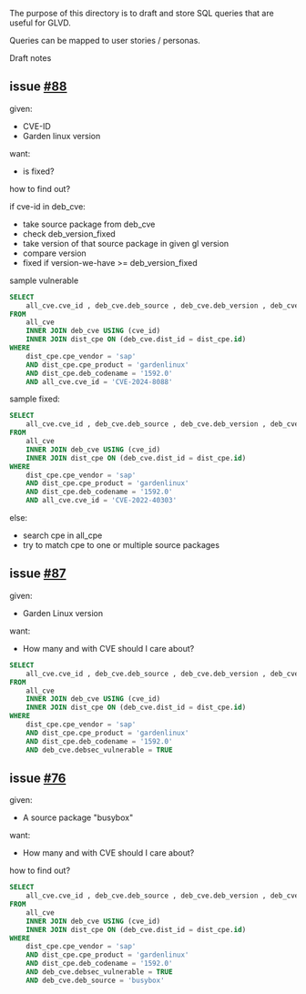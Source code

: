 The purpose of this directory is to draft and store SQL queries that are useful for GLVD.

Queries can be mapped to user stories / personas.

Draft notes

## issue [#88](https://github.com/gardenlinux/glvd/issues/88)
given:
 - CVE-ID
 - Garden linux version

want:
 - is fixed?

how to find out?

if cve-id in deb_cve:
 - take source package from deb_cve
 - check deb_version_fixed
 - take version of that source package in given gl version
 - compare version
 - fixed if version-we-have >= deb_version_fixed

sample vulnerable

```sql
SELECT
    all_cve.cve_id , deb_cve.deb_source , deb_cve.deb_version , deb_cve.deb_version_fixed , deb_cve.debsec_vulnerable , deb_cve.cvss_severity  
FROM
    all_cve
    INNER JOIN deb_cve USING (cve_id)
    INNER JOIN dist_cpe ON (deb_cve.dist_id = dist_cpe.id)
WHERE
    dist_cpe.cpe_vendor = 'sap'
    AND dist_cpe.cpe_product = 'gardenlinux'
    AND dist_cpe.deb_codename = '1592.0'
    AND all_cve.cve_id = 'CVE-2024-8088'
```

sample fixed:

```sql
SELECT
    all_cve.cve_id , deb_cve.deb_source , deb_cve.deb_version , deb_cve.deb_version_fixed , deb_cve.debsec_vulnerable, deb_cve.cvss_severity   
FROM
    all_cve
    INNER JOIN deb_cve USING (cve_id)
    INNER JOIN dist_cpe ON (deb_cve.dist_id = dist_cpe.id)
WHERE
    dist_cpe.cpe_vendor = 'sap'
    AND dist_cpe.cpe_product = 'gardenlinux'
    AND dist_cpe.deb_codename = '1592.0'
    AND all_cve.cve_id = 'CVE-2022-40303'
```


else:
 - search cpe in all_cpe
 - try to match cpe to one or multiple source packages

## issue [#87](https://github.com/gardenlinux/glvd/issues/87)
given:
 - Garden Linux version

want:
 - How many and with CVE should I care about?

```sql
SELECT
    all_cve.cve_id , deb_cve.deb_source , deb_cve.deb_version , deb_cve.deb_version_fixed , deb_cve.debsec_vulnerable , deb_cve.cvss_severity  
FROM
    all_cve
    INNER JOIN deb_cve USING (cve_id)
    INNER JOIN dist_cpe ON (deb_cve.dist_id = dist_cpe.id)
WHERE
    dist_cpe.cpe_vendor = 'sap'
    AND dist_cpe.cpe_product = 'gardenlinux'
    AND dist_cpe.deb_codename = '1592.0'
    AND deb_cve.debsec_vulnerable = TRUE 
```


## issue [#76](https://github.com/gardenlinux/glvd/issues/76)
given:
 - A source package "busybox"

want:
 - How many and with CVE should I care about?

how to find out?

```sql
SELECT
    all_cve.cve_id , deb_cve.deb_source , deb_cve.deb_version , deb_cve.deb_version_fixed , deb_cve.debsec_vulnerable , deb_cve.cvss_severity  
FROM
    all_cve
    INNER JOIN deb_cve USING (cve_id)
    INNER JOIN dist_cpe ON (deb_cve.dist_id = dist_cpe.id)
WHERE
    dist_cpe.cpe_vendor = 'sap'
    AND dist_cpe.cpe_product = 'gardenlinux'
    AND dist_cpe.deb_codename = '1592.0'
    AND deb_cve.debsec_vulnerable = TRUE 
    AND deb_cve.deb_source = 'busybox'
```
